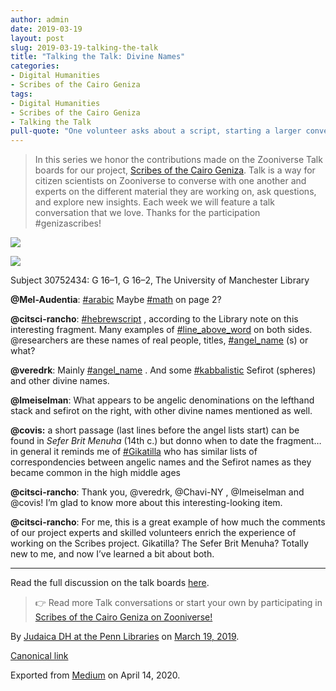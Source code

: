 ```yaml
---
author: admin
date: 2019-03-19
layout: post
slug: 2019-03-19-talking-the-talk
title: "Talking the Talk: Divine Names"
categories:
- Digital Humanities
- Scribes of the Cairo Geniza
tags:
- Digital Humanities
- Scribes of the Cairo Geniza
- Talking the Talk
pull-quote: "One volunteer asks about a script, starting a larger conversation about angelic names and kabbalistic Serifot. In this series we honor the contributions made on the Zooniverse Talk boards for our project, Scribes of the Cairo Geniza."
---
```


> In this series we honor the contributions made on the Zooniverse Talk boards for our project, [Scribes of the Cairo Geniza](https://www.zooniverse.org/projects/judaicadh/scribes-of-the-cairo-geniza). Talk is a way for citizen scientists on Zooniverse to converse with one another and experts on the different material they are working on, ask questions, and explore new insights. Each week we will feature a talk conversation that we love. Thanks for the participation \#genizascribes!

![](https://cdn-images-1.medium.com/max/600/0*GQ2NOViblLyTrmnd.jpeg)

![](https://cdn-images-1.medium.com/max/600/0*ITRefl9CipBkFnJ4.jpeg)

Subject 30752434: G 16–1, G 16–2, The University of Manchester Library

**@Mel-Audentia**: [\#arabic](https://www.zooniverse.org/projects/judaicadh/scribes-of-the-cairo-geniza/talk/tags/arabic) Maybe [\#math](https://www.zooniverse.org/projects/judaicadh/scribes-of-the-cairo-geniza/talk/tags/math) on page 2?

**@citsci-rancho**: [\#hebrewscript](https://www.zooniverse.org/projects/judaicadh/scribes-of-the-cairo-geniza/talk/tags/hebrewscript) , according to the Library note on this interesting fragment. Many examples of [\#line\_above\_word](https://www.zooniverse.org/projects/judaicadh/scribes-of-the-cairo-geniza/talk/tags/line_above_word) on both sides. @researchers are these names of real people, titles, [\#angel\_name](https://www.zooniverse.org/projects/judaicadh/scribes-of-the-cairo-geniza/talk/tags/angel_name) (s) or what?

**@veredrk**: Mainly [\#angel\_name](https://www.zooniverse.org/projects/judaicadh/scribes-of-the-cairo-geniza/talk/tags/angel_name) . And some [\#kabbalistic](https://www.zooniverse.org/projects/judaicadh/scribes-of-the-cairo-geniza/talk/tags/kabbalistic) Sefirot (spheres) and other divine names.

**@lmeiselman**: What appears to be angelic denominations on the lefthand stack and sefirot on the right, with other divine names mentioned as well.

**@covis:** a short passage (last lines before the angel lists start) can be found in *Sefer Brit Menuha* (14th c.) but donno when to date the fragment…
in general it reminds me of [\#Gikatilla](https://www.zooniverse.org/projects/judaicadh/scribes-of-the-cairo-geniza/talk/tags/Gikatilla) who has similar lists of correspondencies between angelic names and the Sefirot names as they became common in the high middle ages

**@citsci-rancho**: Thank you, @veredrk, @Chavi-NY , @Imeiselman and @covis! I’m glad to know more about this interesting-looking item.

**@citsci-rancho**: For me, this is a great example of how much the comments of our project experts and skilled volunteers enrich the experience of working on the Scribes project. Gikatilla? The Sefer Brit Menuha? Totally new to me, and now I’ve learned a bit about both.

* * * * *

Read the full discussion on the talk boards [here](https://www.zooniverse.org/projects/judaicadh/scribes-of-the-cairo-geniza/talk/subjects/30752434).

> 👉 Read more Talk conversations or start your own by participating in [Scribes of the Cairo Geniza on Zooniverse!](http://scribesofthecairogeniza.org)

By [Judaica DH at the Penn Libraries](https://medium.com/@judaicadh) on [March 19, 2019](https://medium.com/p/41bec820d0).

[Canonical link](https://medium.com/@judaicadh/talking-the-talk-divine-names-41bec820d0)

Exported from [Medium](https://medium.com) on April 14, 2020.
